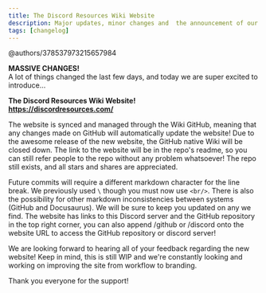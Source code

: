 ```yaml
---
title: The Discord Resources Wiki Website
description: Major updates, minor changes and  the announcement of our brand new website.
tags: [changelog]
---
```


@authors/378537973215657984

__**MASSIVE CHANGES!**__  
A lot of things changed the last few days, and today we are super excited to introduce...

**The Discord Resources Wiki Website!**  
**https://discordresources.com/**

The website is synced and managed through the Wiki GitHub, meaning that any changes made on GitHub will automatically update the website! Due to the awesome release of the new website, the GitHub native Wiki will be closed down. 
The link to the website will be in the repo's readme, so you can still refer people to the repo without any problem whatsoever! The repo still exists, and all stars and shares are appreciated.

<!-- truncate -->

Future commits will require a different markdown character for the line break. We previously used `\` though you must now use `<br/>`. There is also the possibility for other markdown inconsistencies between systems (GitHub and Docusaurus). We will be sure to keep you updated on any we find. 
The website has links to this Discord server and the GitHub repository in the top right corner, you can also append /github or /discord onto the website URL to access the GitHub repository or discord server! 

We are looking forward to hearing all of your feedback regarding the new website!
Keep in mind, this is still WIP and we're constantly looking and working on improving the site from workflow to branding.


Thank you everyone for the support!
